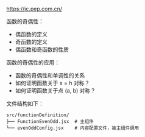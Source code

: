 https://jc.pep.com.cn/

函数的奇偶性：

- 偶函数的定义
- 奇函数的定义
- 偶函数和奇函数的性质

函数的奇偶性的应用：

- 函数的奇偶性和单调性的关系
- 如何证明函数关于 x = h 对称？
- 如何证明函数关于点 (a, b) 对称？

文件结构如下：

```
src/functionDefinition/
├── FunctionEvenOdd.jsx  # 主组件
└── evenOddConfig.jsx    # 内容配置文件，被主组件调用
```
